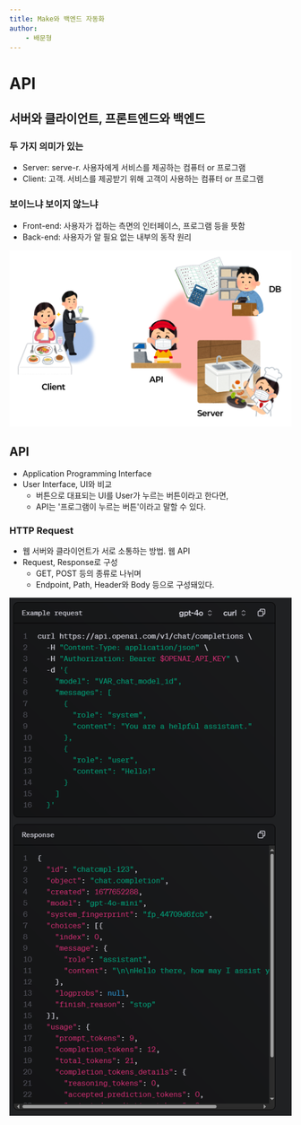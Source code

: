 ```yaml
---
title: Make와 백엔드 자동화
author:
	- 배문형
---
```


# API

## 서버와 클라이언트, 프론트엔드와 백엔드

### 두 가지 의미가 있는

- Server: serve-r. 사용자에게 서비스를 제공하는 컴퓨터 or 프로그램
- Client: 고객. 서비스를 제공받기 위해 고객이 사용하는 컴퓨터 or 프로그램

### 보이느냐 보이지 않느냐

- Front-end: 사용자가 접하는 측면의 인터페이스, 프로그램 등을 뜻함
- Back-end: 사용자가 알 필요 없는 내부의 동작 원리

![](attachments/terms-for-api.png)

## API

- Application Programming Interface
- User Interface, UI와 비교
	- 버튼으로 대표되는 UI를 User가 누르는 버튼이라고 한다면,
	- API는 '프로그램이 누르는 버튼'이라고 말할 수 있다.

### HTTP Request

- 웹 서버와 클라이언트가 서로 소통하는 방법. 웹 API
- Request, Response로 구성
	- GET, POST 등의 종류로 나뉘며
	- Endpoint, Path, Header와 Body 등으로 구성돼있다.

![](attachments/backend-request-response.png)